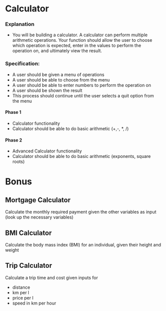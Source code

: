 # Calculator

### Explanation
- You will be building a calculator.  A calculator can perform multiple arithmetic operations.  Your function should allow the user to choose which operation is expected, enter in the values to perform the operation on, and ultimately view the result.

### Specification:
- A user should be given a menu of operations
- A user should be able to choose from the menu
- A user should be able to enter numbers to perform the operation on
- A user should be shown the result
- This process should continue until the user selects a quit option from the menu

#### Phase 1
- Calculator functionality
- Calculator should be able to do basic arithmetic (+,-, *, /)

#### Phase 2
- Advanced Calculator functionality
- Calculator should be able to do basic arithmetic (exponents, square roots)



# Bonus
## Mortgage Calculator
Calculate the monthly required payment given the other variables as input (look up the necessary variables)

## BMI Calculator
Calculate the body mass index (BMI) for an individual, given their height and weight

## Trip Calculator
Calculate a trip time and cost given inputs for
- distance
- km per l
- price per l
- speed in km per hour